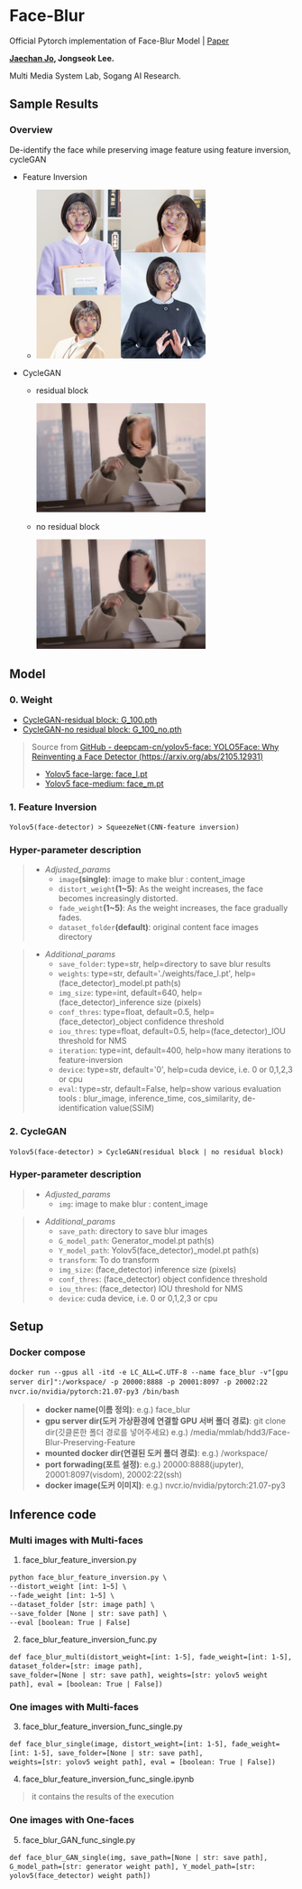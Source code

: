 # Face-Blur

Official Pytorch implementation of Face-Blur Model | [Paper](https://drive.google.com/file/d/14Krwy55_S4TZ3VeRlEemMd-R0gWAk0ml/view?usp=sharing)

**[Jaechan Jo](mailto:jjc123a@naver.com), Jongseok Lee.**

Multi Media System Lab, Sogang AI Research.

## Sample Results
### Overview
De-identify the face while preserving image feature using feature inversion, cycleGAN

- Feature Inversion

  - <img width="300" alt="teaser" src="./data/result/blur_eunbin.jpg">

- CycleGAN
  - residual block

    <img width="300" alt="teaser" src="./face_blur_cycleGAN/data/result/blur_face1.jpg">


  - no residual block

    <img width="300" alt="teaser" src="./face_blur_cycleGAN/data/result/blur_face1_no.jpg">
  

## Model

### 0. Weight

- [CycleGAN-residual block: G_100.pth](https://drive.google.com/file/d/1SDpJphwBbtVAnOwDXUOJBqBIMTDuGK9b/view?usp=sharing)
- [CycleGAN-no residual block: G_100_no.pth](https://drive.google.com/file/d/1nWka8iwygB4uRXHty2x9JUSeCsyRlf9R/view?usp=sharing)

> Source from [GitHub - deepcam-cn/yolov5-face: YOLO5Face: Why Reinventing a Face Detector (https://arxiv.org/abs/2105.12931)](https://github.com/deepcam-cn/yolov5-face)
> - [Yolov5 face-large: face_l.pt](https://drive.google.com/file/d/1uWR7O4ka6dJitWLc9zR3kwFJhpsmCeqj/view?usp=sharing)
> - [Yolov5 face-medium: face_m.pt](https://drive.google.com/file/d/1blTdj5GXR8T5RoWGnNDXdx5ljPEag3Bh/view?usp=sharing)


### 1. Feature Inversion

```Yolov5(face-detector) > SqueezeNet(CNN-feature inversion)```

### Hyper-parameter description

> - *Adjusted_params*
>   - ```image```**(single)**: image to make blur : content_image
>   - ```distort_weight```**(1~5)**: As the weight increases, the face becomes increasingly distorted.
>   - ```fade_weight```**(1~5)**: As the weight increases, the face gradually fades.
>   - ```dataset_folder```**(default)**: original content face images directory


> - *Additional_params*
>   - ```save_folder```: type=str, help=directory to save blur results
>   - ```weights```: type=str, default='./weights/face_l.pt', help=(face_detector)_model.pt path(s)
>   - ```img_size```: type=int, default=640, help=(face_detector)_inference size (pixels)
>   - ```conf_thres```: type=float, default=0.5, help=(face_detector)_object confidence threshold
>   - ```iou_thres```:  type=float, default=0.5, help=(face_detector)_IOU threshold for NMS
>   - ```iteration```: type=int, default=400, help=how many iterations to feature-inversion
>   - ```device```: type=str, default='0', help=cuda device, i.e. 0 or 0,1,2,3 or cpu
>   - ```eval```: type=str, default=False, help=show various evaluation tools : blur_image, inference_time, cos_similarity, de-identification value(SSIM)


### 2. CycleGAN

```Yolov5(face-detector) > CycleGAN(residual block | no residual block)```

### Hyper-parameter description

> - *Adjusted_params*
>   - ```img```: image to make blur : content_image


> - *Additional_params*
>   - ```save_path```: directory to save blur images
>   - ```G_model_path```: Generator_model.pt path(s)
>   - ```Y_model_path```: Yolov5(face_detector)_model.pt path(s)
>   - ```transform```: To do transform
>   - ```img_size```: (face_detector) inference size (pixels)
>   - ```conf_thres```: (face_detector) object confidence threshold
>   - ```iou_thres```: (face_detector) IOU threshold for NMS
>   - ```device```: cuda device, i.e. 0 or 0,1,2,3 or cpu


## Setup

### Docker compose

```docker run --gpus all -itd -e LC_ALL=C.UTF-8 --name face_blur -v"[gpu server dir]":/workspace/ -p 20000:8888 -p 20001:8097 -p 20002:22 nvcr.io/nvidia/pytorch:21.07-py3 /bin/bash```

  > - **docker name(이름 정의)**: e.g.) face_blur
  > - **gpu server dir(도커 가상환경에 연결할 GPU 서버 폴더 경로)**: git clone dir(깃클론한 폴더 경로를 넣어주세요) e.g.) /media/mmlab/hdd3/Face-Blur-Preserving-Feature 
  > - **mounted docker dir(연결된 도커 폴더 경로)**: e.g.) /workspace/
  > - **port forwading(포트 설정)**: e.g.) 20000:8888(jupyter), 20001:8097(visdom), 20002:22(ssh)
  > - **docker image(도커 이미지)**: e.g.) nvcr.io/nvidia/pytorch:21.07-py3


## Inference code


### Multi images with Multi-faces

1. face_blur_feature_inversion.py
  
  ```
  python face_blur_feature_inversion.py \
  --distort_weight [int: 1~5] \
  --fade_weight [int: 1~5] \
  --dataset_folder [str: image path] \
  --save_folder [None | str: save path] \
  --eval [boolean: True | False]
  ```

2. face_blur_feature_inversion_func.py

  ```
  def face_blur_multi(distort_weight=[int: 1-5], fade_weight=[int: 1-5], dataset_folder=[str: image path],
  save_folder=[None | str: save path], weights=[str: yolov5 weight path], eval = [boolean: True | False])
  ```


### One images with Multi-faces

3. face_blur_feature_inversion_func_single.py

  ```
  def face_blur_single(image, distort_weight=[int: 1-5], fade_weight=[int: 1-5], save_folder=[None | str: save path],
  weights=[str: yolov5 weight path], eval = [boolean: True | False])
  ```

4. face_blur_feature_inversion_func_single.ipynb

  > it contains the results of the execution


### One images with One-faces


5. face_blur_GAN_func_single.py

  ```
  def face_blur_GAN_single(img, save_path=[None | str: save path],
  G_model_path=[str: generator weight path], Y_model_path=[str: yolov5(face_detector) weight path])
  ```
  
